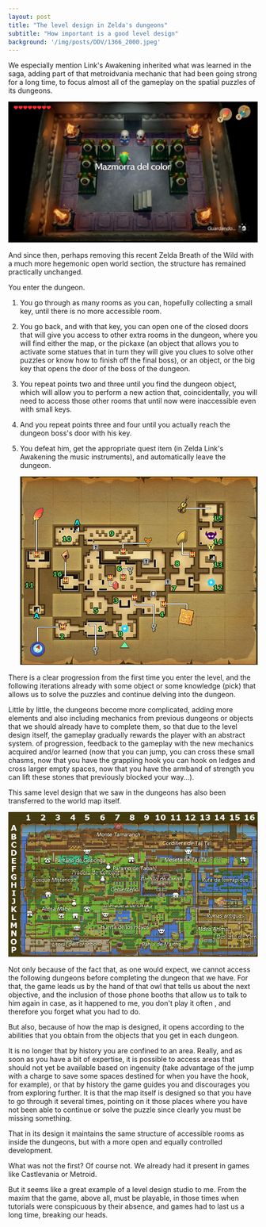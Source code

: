 ```yaml
---
layout: post
title: "The level design in Zelda's dungeons"
subtitle: "How important is a good level design"
background: '/img/posts/DDV/1366_2000.jpeg'
---
```



We especially mention Link's Awakening inherited what was learned in the saga, adding part of that metroidvania mechanic that had been going strong for a long time, to focus almost all of the gameplay on the spatial puzzles of its dungeons.

![gameplay](\img\posts\DDV\mazmorra_gameplay.jpeg)

And since then, perhaps removing this recent Zelda Breath of the Wild with a much more hegemonic open world section, the structure has remained practically unchanged.

You enter the dungeon.

1. You go through as many rooms as you can, hopefully collecting a small key, until there is no more accessible room.

2. You go back, and with that key, you can open one of the closed doors that will give you access to other extra rooms in the dungeon, where you will find either the map, or the pickaxe (an object that allows you to activate some statues that in turn they will give you clues to solve other puzzles or know how to finish off the final boss), or an object, or the big key that opens the door of the boss of the dungeon.

3. You repeat points two and three until you find the dungeon object, which will allow you to perform a new action that, coincidentally, you will need to access those other rooms that until now were inaccessible even with small keys.

4. And you repeat points three and four until you actually reach the dungeon boss's door with his key.

5. You defeat him, get the appropriate quest item (in Zelda Link's Awakening the music instruments), and automatically leave the dungeon.

    ![mazmorra](\img\posts\DDV\mazmorra-01-cueva-tail.jpg)

There is a clear progression from the first time you enter the level, and the following iterations already with some object or some knowledge (pick) that allows us to solve the puzzles and continue delving into the dungeon.

Little by little, the dungeons become more complicated, adding more elements and also including mechanics from previous dungeons or objects that we should already have to complete them, so that due to the level design itself, the gameplay gradually rewards the player with an abstract system. of progression, feedback to the gameplay with the new mechanics acquired and/or learned (now that you can jump, you can cross these small chasms, now that you have the grappling hook you can hook on ledges and cross larger empty spaces, now that you have the armband of strength you can lift these stones that previously blocked your way...).

This same level design that we saw in the dungeons has also been transferred to the world map itself.

![mapa](\img\posts\DDV\mapa-general-nombres.jpg)

Not only because of the fact that, as one would expect, we cannot access the following dungeons before completing the dungeon that we have. For that, the game leads us by the hand of that owl that tells us about the next objective, and the inclusion of those phone booths that allow us to talk to him again in case, as it happened to me, you don't play it often , and therefore you forget what you had to do.

But also, because of how the map is designed, it opens according to the abilities that you obtain from the objects that you get in each dungeon.

It is no longer that by history you are confined to an area. Really, and as soon as you have a bit of expertise, it is possible to access areas that should not yet be available based on ingenuity (take advantage of the jump with a charge to save some spaces destined for when you have the hook, for example), or that by history the game guides you and discourages you from exploring further. It is that the map itself is designed so that you have to go through it several times, pointing on it those places where you have not been able to continue or solve the puzzle since clearly you must be missing something.

That in its design it maintains the same structure of accessible rooms as inside the dungeons, but with a more open and equally controlled development.

What was not the first? Of course not. We already had it present in games like Castlevania or Metroid.

But it seems like a great example of a level design studio to me. From the maxim that the game, above all, must be playable, in those times when tutorials were conspicuous by their absence, and games had to last us a long time, breaking our heads.

